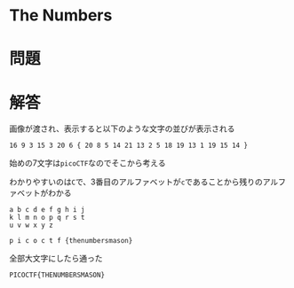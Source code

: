 # The Numbers

# 問題

# 解答

画像が渡され、表示すると以下のような文字の並びが表示される

```
16 9 3 15 3 20 6 { 20 8 5 14 21 13 2 5 18 19 13 1 19 15 14 }
```

始めの7文字は`picoCTF`なのでそこから考える

わかりやすいのは`C`で、3番目のアルファベットが`c`であることから残りのアルファベットがわかる

```
a b c d e f g h i j
k l m n o p q r s t
u v w x y z
```

```
p i c o c t f {thenumbersmason}
```

全部大文字にしたら通った

```
PICOCTF{THENUMBERSMASON}
```